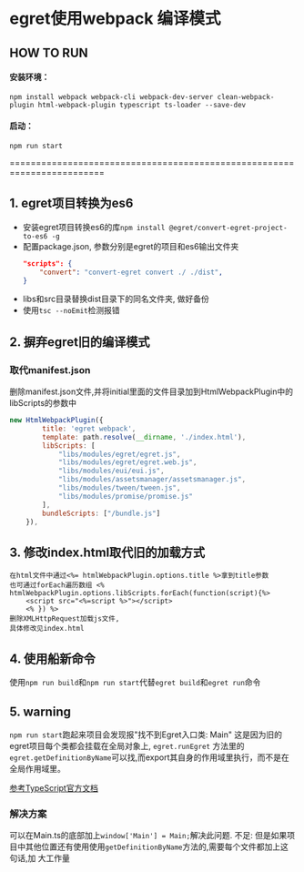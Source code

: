 # egret使用webpack 编译模式


## HOW TO RUN
#### 安装环境：
`npm install webpack webpack-cli webpack-dev-server clean-webpack-plugin html-webpack-plugin typescript ts-loader --save-dev`

#### 启动：
`npm run start`


========================================================================

## 1. egret项目转换为es6
- 安装egret项目转换es6的库`npm install @egret/convert-egret-project-to-es6 -g`
- 配置package.json, 参数分别是egret的项目和es6输出文件夹
    ```json
    "scripts": {
        "convert": "convert-egret convert ./ ./dist",
    }
    ```
- libs和src目录替换dist目录下的同名文件夹, 做好备份
- 使用`tsc --noEmit`检测报错

## 2. 摒弃egret旧的编译模式

### 取代manifest.json
删除manifest.json文件,并将initial里面的文件目录加到HtmlWebpackPlugin中的libScripts的参数中
```javascript
new HtmlWebpackPlugin({
        title: 'egret webpack',
        template: path.resolve(__dirname, './index.html'),
        libScripts: [
            "libs/modules/egret/egret.js",
            "libs/modules/egret/egret.web.js",
            "libs/modules/eui/eui.js",
            "libs/modules/assetsmanager/assetsmanager.js",
            "libs/modules/tween/tween.js",
            "libs/modules/promise/promise.js"
        ],
        bundleScripts: ["/bundle.js"]
    }),
```
## 3. 修改index.html取代旧的加载方式
    在html文件中通过<%= htmlWebpackPlugin.options.title %>拿到title参数
    也可通过forEach遍历数组 <% htmlWebpackPlugin.options.libScripts.forEach(function(script){%>
        <script src="<%=script %>"></script>
        <% }) %>
    删除XMLHttpRequest加载js文件, 
    具体修改见index.html

## 4. 使用船新命令
使用`npm run build`和`npm run start`代替`egret build`和`egret run`命令

## 5. warning
`npm run start`跑起来项目会发现报"找不到Egret入口类: Main"
这是因为旧的egret项目每个类都会挂载在全局对象上, `egret.runEgret`
方法里的`egret.getDefinitionByName`可以找,而export其自身的作用域里执行，而不是在全局作用域里。

[参考TypeScript官方文档](https://www.tslang.cn/docs/handbook/modules.html#export)
    
### 解决方案
可以在Main.ts的底部加上`window['Main'] = Main;`解决此问题.
不足: 但是如果项目中其他位置还有使用使用`getDefinitionByName`方法的,需要每个文件都加上这句话,加 大工作量
